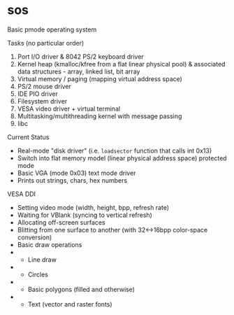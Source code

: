 # sos
Basic pmode operating system

Tasks (no particular order)
1. Port I/O driver & 8042 PS/2 keyboard driver
2. Kernel heap (kmalloc/kfree from a flat linear physical pool) & associated data structures - array, linked list, bit array
3. Virtual memory / paging (mapping virtual address space)
4. PS/2 mouse driver
5. IDE PIO driver
6. Filesystem driver
7. VESA video driver + virtual terminal
8. Multitasking/multithreading kernel with message passing
9. libc

Current Status
* Real-mode "disk driver" (i.e. `loadsector` function that calls int 0x13)
* Switch into flat memory model (linear physical address space) protected mode
* Basic VGA (mode 0x03) text mode driver
* Prints out strings, chars, hex numbers

VESA DDI
- Setting video mode (width, height, bpp, refresh rate)
- Waiting for VBlank (syncing to vertical refresh)
- Allocating off-screen surfaces
- Blitting from one surface to another (with 32<->16bpp color-space conversion)
- Basic draw operations
- - Line draw
- - Circles
- - Basic polygons (filled and otherwise)
- - Text (vector and raster fonts)
